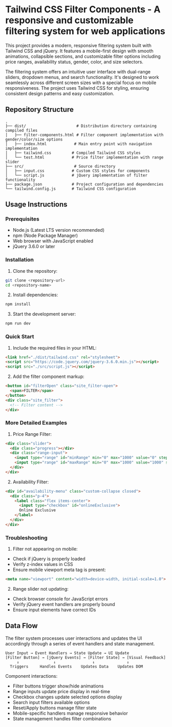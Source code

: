 # Tailwind CSS Filter Components - A responsive and customizable filtering system for web applications

This project provides a modern, responsive filtering system built with Tailwind CSS and jQuery. It features a mobile-first design with smooth animations, collapsible sections, and customizable filter options including price ranges, availability status, gender, color, and size selectors.

The filtering system offers an intuitive user interface with dual-range sliders, dropdown menus, and search functionality. It's designed to work seamlessly across different screen sizes with a special focus on mobile responsiveness. The project uses Tailwind CSS for styling, ensuring consistent design patterns and easy customization.

## Repository Structure
```
.
├── dist/                      # Distribution directory containing compiled files
│   ├── filter-components.html # Filter component implementation with gender/color/size options
│   ├── index.html            # Main entry point with navigation implementation
│   ├── tailwind.css         # Compiled Tailwind CSS styles
│   └── test.html            # Price filter implementation with range slider
├── src/                      # Source directory
│   ├── input.css            # Custom CSS styles for components
│   └── script.js            # jQuery implementation of filter functionality
├── package.json             # Project configuration and dependencies
└── tailwind.config.js       # Tailwind CSS configuration
```

## Usage Instructions
### Prerequisites
- Node.js (Latest LTS version recommended)
- npm (Node Package Manager)
- Web browser with JavaScript enabled
- jQuery 3.6.0 or later

### Installation
1. Clone the repository:
```bash
git clone <repository-url>
cd <repository-name>
```

2. Install dependencies:
```bash
npm install
```

3. Start the development server:
```bash
npm run dev
```

### Quick Start
1. Include the required files in your HTML:
```html
<link href="./dist/tailwind.css" rel="stylesheet">
<script src="https://code.jquery.com/jquery-3.6.0.min.js"></script>
<script src="./src/script.js"></script>
```

2. Add the filter component markup:
```html
<button id="filterOpen" class="site_filter-open">
  <span>FILTER</span>
</button>
<div class="site_filter">
  <!-- Filter content -->
</div>
```

### More Detailed Examples
1. Price Range Filter:
```html
<div class="slider">
  <div class="progress"></div>
  <div class="range-input">
    <input type="range" id="minRange" min="0" max="1000" value="0" step="10">
    <input type="range" id="maxRange" min="0" max="1000" value="1000" step="10">
  </div>
</div>
```

2. Availability Filter:
```html
<div id="availability-menu" class="custom-collapse closed">
  <div class="p-4">
    <label class="flex items-center">
      <input type="checkbox" id="onlineExclusive">
      Online Exclusive
    </label>
  </div>
</div>
```

### Troubleshooting
1. Filter not appearing on mobile:
- Check if jQuery is properly loaded
- Verify z-index values in CSS
- Ensure mobile viewport meta tag is present:
```html
<meta name="viewport" content="width=device-width, initial-scale=1.0">
```

2. Range slider not updating:
- Check browser console for JavaScript errors
- Verify jQuery event handlers are properly bound
- Ensure input elements have correct IDs

## Data Flow
The filter system processes user interactions and updates the UI accordingly through a series of event handlers and state management.

```ascii
User Input → Event Handlers → State Update → UI Update
[Filter Button] → [jQuery Events] → [Filter State] → [Visual Feedback]
     ↓               ↓                ↓              ↓
  Triggers     Handles Events    Updates Data    Updates DOM
```

Component interactions:
- Filter buttons trigger show/hide animations
- Range inputs update price display in real-time
- Checkbox changes update selected options display
- Search input filters available options
- Reset/Apply buttons manage filter state
- Mobile-specific handlers manage responsive behavior
- State management handles filter combinations